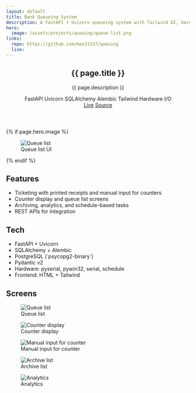 ```yaml
---
layout: default
title: Bank Queueing System
description: A FastAPI + Uvicorn queueing system with Tailwind UI, hardware buttons, and printed receipts for counters.
hero:
  image: /assets/projects/queuing/queue-list.png
links:
  repo: https://github.com/max31337/queuing
  live:
---
```


<section class="space-y-10">
  <header class="space-y-4">
    <div>
      <h1 class="text-3xl font-semibold tracking-tight">{{ page.title }}</h1>
      <p class="text-muted-foreground max-w-2xl">{{ page.description }}</p>
    </div>
    <div class="flex flex-wrap items-center gap-2 text-[11px]">
      <span class="rounded-full border border-border px-2 py-0.5 bg-secondary/40">FastAPI</span>
      <span class="rounded-full border border-border px-2 py-0.5 bg-secondary/40">Uvicorn</span>
      <span class="rounded-full border border-border px-2 py-0.5 bg-secondary/40">SQLAlchemy</span>
      <span class="rounded-full border border-border px-2 py-0.5 bg-secondary/40">Alembic</span>
      <span class="rounded-full border border-border px-2 py-0.5 bg-secondary/40">Tailwind</span>
      <span class="rounded-full border border-border px-2 py-0.5 bg-secondary/40">Hardware I/O</span>
    </div>
    <div class="flex gap-3 text-xs">
      <a class="rounded-md border border-border px-3 py-1 hover:bg-secondary {% unless page.links.live %}pointer-events-none opacity-50{% endunless %}" href="{{ page.links.live }}">Live</a>
      <a class="rounded-md border border-border px-3 py-1 hover:bg-secondary" href="{{ page.links.repo }}" target="_blank" rel="noopener">Source</a>
    </div>
  </header>

  {% if page.hero.image %}
  <figure class="rounded-lg border border-border overflow-hidden">
    <img class="w-full" src="{{ page.hero.image | relative_url }}" alt="Queue list" />
    <figcaption class="px-4 py-2 text-xs text-muted-foreground border-t border-border">Queue list UI</figcaption>
  </figure>
  {% endif %}

  <div class="grid gap-6 md:grid-cols-2">
    <article class="rounded-lg border border-border p-4">
      <h2 class="font-medium mb-2">Features</h2>
      <ul class="list-disc pl-5 text-sm space-y-1 text-muted-foreground">
        <li>Ticketing with printed receipts and manual input for counters</li>
        <li>Counter display and queue list screens</li>
        <li>Archiving, analytics, and schedule-based tasks</li>
        <li>REST APIs for integration</li>
      </ul>
    </article>
    <article class="rounded-lg border border-border p-4">
      <h2 class="font-medium mb-2">Tech</h2>
      <ul class="list-disc pl-5 text-sm space-y-1 text-muted-foreground">
        <li>FastAPI + Uvicorn</li>
        <li>SQLAlchemy + Alembic</li>
        <li>PostgreSQL (`psycopg2-binary`)</li>
        <li>Pydantic v2</li>
        <li>Hardware: pyserial, pywin32, serial, schedule</li>
        <li>Frontend: HTML + Tailwind</li>
      </ul>
    </article>
  </div>

  <div class="space-y-3">
    <h2 class="font-medium">Screens</h2>
    <div class="grid gap-4 md:grid-cols-2">
      <figure class="rounded-lg border border-border overflow-hidden">
        <img class="w-full" src="{{ '/assets/projects/queuing/queue-list.png' | relative_url }}" alt="Queue list" />
        <figcaption class="px-4 py-2 text-xs text-muted-foreground border-t border-border">Queue list</figcaption>
      </figure>
      <figure class="rounded-lg border border-border overflow-hidden">
        <img class="w-full" src="{{ '/assets/projects/queuing/counter.png' | relative_url }}" alt="Counter display" />
        <figcaption class="px-4 py-2 text-xs text-muted-foreground border-t border-border">Counter display</figcaption>
      </figure>
      <figure class="rounded-lg border border-border overflow-hidden">
        <img class="w-full" src="{{ '/assets/projects/queuing/manual-input-for-counter.png' | relative_url }}" alt="Manual input for counter" />
        <figcaption class="px-4 py-2 text-xs text-muted-foreground border-t border-border">Manual input for counter</figcaption>
      </figure>
      <figure class="rounded-lg border border-border overflow-hidden">
        <img class="w-full" src="{{ '/assets/projects/queuing/archive-list.png' | relative_url }}" alt="Archive list" />
        <figcaption class="px-4 py-2 text-xs text-muted-foreground border-t border-border">Archive list</figcaption>
      </figure>
      <figure class="rounded-lg border border-border overflow-hidden md:col-span-2">
        <img class="w-full" src="{{ '/assets/projects/queuing/analytics.png' | relative_url }}" alt="Analytics" />
        <figcaption class="px-4 py-2 text-xs text-muted-foreground border-t border-border">Analytics</figcaption>
      </figure>
    </div>
  </div>
</section>
